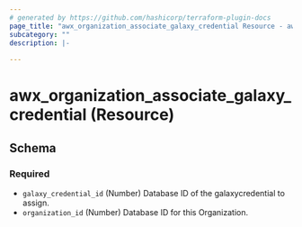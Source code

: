 ```yaml
---
# generated by https://github.com/hashicorp/terraform-plugin-docs
page_title: "awx_organization_associate_galaxy_credential Resource - awx"
subcategory: ""
description: |-
  
---
```


# awx_organization_associate_galaxy_credential (Resource)





<!-- schema generated by tfplugindocs -->
## Schema

### Required

- `galaxy_credential_id` (Number) Database ID of the galaxycredential to assign.
- `organization_id` (Number) Database ID for this Organization.
